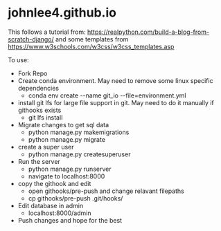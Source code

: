 # johnlee4.github.io

This follows a tutorial from:
https://realpython.com/build-a-blog-from-scratch-django/
and some templates from  https://www.w3schools.com/w3css/w3css_templates.asp

To use: 
* Fork Repo
* Create conda environment. May need to remove some linux specific dependencies
    * conda env create --name git_io --file=environment.yml
* install git lfs for large file support in git. May need to do it manually if githooks exists
    * git lfs install 
* Migrate changes to get sql data
    * python manage.py makemigrations
    * python manage.py migrate 
* create a super user
    * python manage.py createsuperuser
* Run the server
    * python manage.py runserver
    * navigate to localhost:8000
* copy the githook and edit
    * open githooks/pre-push and change relavant filepaths
    * cp githooks/pre-push .git/hooks/
* Edit database in admin
    * localhost:8000/admin
* Push changes and hope for the best
